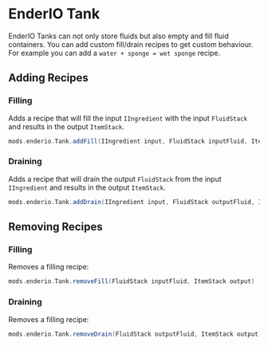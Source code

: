# EnderIO Tank

EnderIO Tanks can not only store fluids but also empty and fill fluid containers.
You can add custom fill/drain recipes to get custom behaviour. For example you can add a `water + sponge = wet sponge` recipe.

## Adding Recipes

### Filling

Adds a recipe that will fill the input `IIngredient` with the input `FluidStack` and results in the output `ItemStack`.

```groovy
mods.enderio.Tank.addFill(IIngredient input, FluidStack inputFluid, ItemStack output)
```

### Draining

Adds a recipe that will drain the output `FluidStack` from the input `IIngredient` and results in the output `ItemStack`.

```groovy
mods.enderio.Tank.addDrain(IIngredient input, FluidStack outputFluid, ItemStack output)
```

## Removing Recipes

### Filling

Removes a filling recipe:

```groovy
mods.enderio.Tank.removeFill(FluidStack inputFluid, ItemStack output)
```

### Draining

Removes a filling recipe:

```groovy
mods.enderio.Tank.removeDrain(FluidStack outputFluid, ItemStack output)
```
